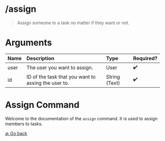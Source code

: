 # /assign
> Assign someone to a task no matter if they want or not. 

# Arguments

| Name | Description | Type | Required? | 
| :-- | :-- | :-- | :-- | 
| user | The user you want to assign. | User | ✔️ | 
| id | ID of the task that you want to assing the user to. | String (Text) | ✔️ | 



# Assign Command
Welcome to the documentation of the `assign` command. It is used to assign members to tasks.

 [🔙 Go back](../README#commands)